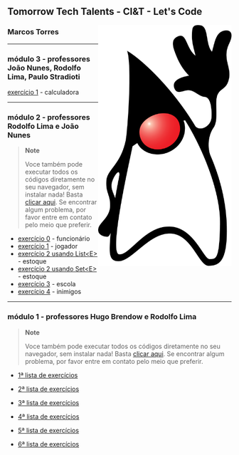 ## Tomorrow Tech Talents - CI&T - Let's Code

<img width="300px" align="right" src="https://raw.githubusercontent.com/TomorrowTechTalents/.github/development/Duke_(Java_mascot)_waving.svg"/>

### Marcos Torres

---

### módulo 3 - professores João Nunes,  Rodolfo Lima, Paulo Stradioti

[exercício 1](https://github.com/TomorrowTechTalents/module3/tree/development/src/exercise01) - calculadora

---

### módulo 2 - professores Rodolfo Lima e João Nunes

> **Note**
> 
> Voce também pode executar todos os códigos diretamente no seu navegador, sem instalar nada! Basta [clicar aqui](https://replit.com/@MarcosTorres7/module2). Se encontrar algum problema, por favor entre em contato pelo meio que preferir.

- [exercício 0](https://github.com/TomorrowTechTalents/modulo2/tree/development/src/Exercise00) - funcionário
- [exercício 1](https://github.com/TomorrowTechTalents/modulo2/tree/development/src/Exercise01) - jogador
- [exercício 2 usando List\<E\>](https://github.com/TomorrowTechTalents/modulo2/blob/development/src/Exercise02/Exercise02List.java) - estoque
- [exercício 2 usando Set\<E\>](https://github.com/TomorrowTechTalents/modulo2/blob/development/src/Exercise02/Exercise02Set.java) - estoque
- [exercício 3](https://github.com/TomorrowTechTalents/modulo2/tree/development/src/exercise03) - escola
- [exercício 4](https://github.com/TomorrowTechTalents/modulo2/tree/development/src/exercise04) - inimigos

---

### módulo 1 - professores Hugo Brendow e Rodolfo Lima

> **Note**
> 
> Voce também pode executar todos os códigos diretamente no seu navegador, sem instalar nada! Basta [clicar aqui](https://replit.com/@MarcosTorres7/module1). Se encontrar algum problema, por favor entre em contato pelo meio que preferir.

- [1ª lista de exercícios](https://github.com/TomorrowTechTalents/listas_de_exercicios/tree/development/src/lista_de_exercícios01)

- [2ª lista de exercícios](https://github.com/TomorrowTechTalents/listas_de_exercicios/tree/development/src/lista_de_exercícios02)

- [3ª lista de exercícios](https://github.com/TomorrowTechTalents/listas_de_exercicios/tree/development/src/lista_de_exercícios03)

- [4ª lista de exercícios](https://github.com/TomorrowTechTalents/listas_de_exercicios/tree/development/src/lista_de_exercícios04)

- [5ª lista de exercícios](https://github.com/TomorrowTechTalents/listas_de_exercicios/tree/development/src/lista_de_exercícios05)

- [6ª lista de exercícios](https://github.com/TomorrowTechTalents/listas_de_exercicios/tree/development/src/lista_de_exercícios06)

<!--

**Here are some ideas to get you started:**

🙋‍♀️ A short introduction - what is your organization all about?
🌈 Contribution guidelines - how can the community get involved?
👩‍💻 Useful resources - where can the community find your docs? Is there anything else the community should know?
🍿 Fun facts - what does your team eat for breakfast?
🧙 Remember, you can do mighty things with the power of [Markdown](https://docs.github.com/github/writing-on-github/getting-started-with-writing-and-formatting-on-github/basic-writing-and-formatting-syntax)
-->
